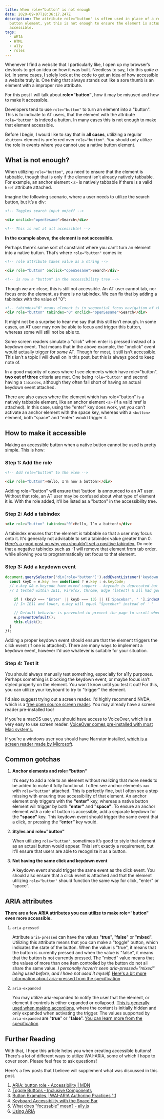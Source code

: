 ```yaml
---
title: When role="button" is not enough
date: 2020-09-07T18:36:17.247Z
description: The attribute role="button" is often used in place of a regular
  button element, yet this is not enough to ensure the element is actually
  accessible.
tags:
  - ARIA
  - HTML
  - a11y
  - roles
---
```

Whenever I find a website that I particularly like, I open up my browser’s devtools to get an idea on how it was built. Needless to say, I do this *quite a lot*. In some cases, I solely look at the code to get an idea of how accessible a website truly is. One thing that always stands out like a sore thumb is an element with a improper role attribute.

For this post I will talk about **role="button"**, how it may be misused and how to make it accessible.

Developers tend to use `role="button"` to turn an element into a "button". This is to indicate to AT users, that the element with the attribute `role="button"` is indeed a button. In many cases this is not enough to make that element accessible.

Before I begin, I would like to say that in **all cases**, utilizing a regular `<button>` element is preferred over `role="button"`. You should only utilize the role in events where you cannot use a native button element.

## What is not enough?

When utilizing `role="button"`, you need to ensure that the element is tabbable, though that is only if the element isn’t already natively tabbable. For example, an anchor element `<a>` is natively tabbable if there is a valid `href` attribute attached. 

Imagine the following scenario, where a user needs to utilize the search button, but it’s a div:

```html
<!-- Toggles search input on/off -->

<div onclick="openSesame">Search</div>

<!-- This is not at all accessible! -->
```

**In the example above, the element is not accessible.**

Perhaps there’s some sort of constraint where you can’t turn an element into a native button. That’s where `role="button"` comes in:

```html
<!-- role attribute takes value as a string -->

<div role="button" onclick="openSesame">Search</div>

<!-- is now a "button" in the accessibility tree -->
```

Though we are close, this is still not accessible. An AT user cannot tab, nor focus onto the element, as there is no tabindex. We can fix that by adding a tabindex with the value of "0":

```html
<!-- tabindex="0" means element is in sequential focus navigation of the page -->
<div role="button" tabindex="0" onclick="openSesame">Search</div>
```

It might not be a surprise to hear me say that this still isn’t enough. In some cases, an AT user may now be able to focus and trigger this button, whereas some will still not be able to. 

Some screen readers simulate a "click" when enter is pressed instead of a keydown event. That means that in the above example, the "onclick" event would actually trigger for *some* AT. Though for most, it still isn't accessible. This isn't a topic I will dwell on in this post, but this is always good to keep note of.

In a good majority of cases where I see elements which have role="button", **two out of three** criteria are met. One being `role="button"` and second having a `tabindex`, although they often fall short of having an actual keydown event attached. 

There are also cases where the element which has role="button" is a natively tabbable element, like an anchor element `<a>` (if a valid href is attached). In this case, using the "enter" key does work, yet you can’t activate an anchor element with the space key, whereas with a `<button>` element, both "space" and "enter" would trigger it.

## How to make it accessible

Making an accessible button when a native button cannot be used is pretty simple. This is how:

### Step 1: Add the role

```html
<!-- Add role="button" to the elem -->

<div role="button">Hello, I'm now a button!</div>
```

Adding role="button" will ensure that 'button' is announced to an AT user. Without that role, an AT user may be confused about what type of element it is. With the role added, it'll be listed as a "button" in the accessibility tree.

### Step 2: Add a tabindex

```html
<div role="button" tabindex="0">Hello, I’m a button!</div>
```

A tabindex ensures that the element is tabbable so that a user may focus onto it. It's generally not advisable to set a tabindex value greater than 0. [Here's a good post on why you shouldn't set a positive tabindex.](https://webaim.org/techniques/keyboard/tabindex) Do note that a negative tabindex such as -1 will remove that element from tab order, while allowing you to programmatically set focus to that element.

### Step 3: Add a keydown event

```javascript
document.querySelector('div[role="button"]').addEventListener('keydown', function(e) {
  const keyD = e.key !== undefined ? e.key : e.keyCode;
  // e.key && e.keycode have mixed support - keycode is deprecated but support is greater than e.key
  // I tested within IE11, Firefox, Chrome, Edge (latest) & all had good support for e.key

	if ( (keyD === 'Enter' || keyD === 13) || (['Spacebar', ' '].indexOf(keyD) >= 0 || keyD === 32)) {
    // In IE11 and lower, e.key will equal "Spacebar" instead of ' '

    // Default behavior is prevented to prevent the page to scroll when "space" is pressed
    e.preventDefault();
    this.click();
  }
});
```

Adding a proper keydown event should ensure that the element triggers the click event (if one is attached). There are many ways to implement a keydown event, however I'd use whatever is suitable for your situation.

### Step 4: Test it

You should always manually test something, especially for a11y purposes. Perhaps something is blocking the keydown event, or maybe focus isn’t styled properly on the element. You won’t know until you test it out! For this, you can utilize your keyboard to try to "trigger" the element. 

I'd also suggest trying out a screen reader. I'd highly recommend NVDA, which is a [free open source screen reader](https://www.nvaccess.org/). You may already have a screen reader pre-installed too! 

If you're a macOS user, you should have access to VoiceOver, which is a very easy to use screen reader. [VoiceOver comes pre-installed with most Mac systems.](https://www.apple.com/voiceover/info/guide/_1121.html) 

If you're a windows user you should have Narrator installed, [which is a screen reader made by Microsoft](https://support.microsoft.com/en-us/help/22798/windows-10-complete-guide-to-narrator).

## Common gotchas

1. **Anchor elements and role="button"**   

   It’s easy to add a role to an element without realizing that more needs to be added to make it fully functional. I often see anchor elements `<a>` with `role="button"` attached. This is perfectly fine, but I often see a step missing with ensuring true accessibility of that element. An anchor element only triggers with the **"enter"** key, whereas a native button element will trigger by both **"enter"** and **"space"**. To ensure an anchor element with a role of button is accessible, add a separate keydown for the **"space"** key. This keydown event should trigger the same event that a click, or pressing the **“enter”** key would.
2. **Styles and role="button"** 

   When utilizing `role="button"`, sometimes it’s good to style that element as an actual button would appear. This isn’t exactly a requirement, but it'll ensure that users are able to recognize it as a button.
3. **Not having the same click and keydown event** 

   A keydown event should trigger the same event as the click event. You should also ensure that a click event is attached and that the element utilizing `role="button"` should function the same way for click, "enter" or "space".

## ARIA attributes

**There are a few ARIA attributes you can utilize to make role="button" even more accessible.**

1. `aria-pressed`    

   Attribute `aria-pressed` can have the values "**true**", "**false**" or "**mixed**". Utilizing this attribute means that you can make a "toggle" button, which indicates the state of the button. When the value is "true", it means that the button is currently pressed and when the value is "false", it means that the button is not currently pressed. The "mixed" value means that the values of more than one item controlled by the button do not all share the same value. *I personally haven't seen aria-pressed="mixed" being used before, and I have not used it myself.*  [Here's a bit more information about aria-pressed from the specification](https://www.w3.org/TR/wai-aria-1.1/#aria-pressed).
2. `aria-expanded`    

   You may utilize aria-expanded to notify the user that the element, or element it controls is either expanded or collapsed. [This is generally used when making accordions](https://www.w3.org/TR/wai-aria-practices-1.1/examples/accordion/accordion.html), where the content is initially hidden and only expanded when activating the trigger. The values supported by `aria-expanded` are "**true**" or "**false**". [You can learn more from the specification](https://www.w3.org/TR/wai-aria-1.1/#aria-expanded).

## Further Reading

With that, I hope this article helps you when creating accessible buttons! There's a lot of different ways to utilize WAI-ARIA, some of which I hope to cover soon. Please feel free to ask questions!

Here's a few posts that I believe will supplement what was discussed in this post.

1. [ARIA: button role - Accessibility | MDN](https://developer.mozilla.org/en-US/docs/Web/Accessibility/ARIA/Roles/button_role)
2. [Toggle Buttons - Inclusive Components](https://inclusive-components.design/toggle-button/)
3. [Button Examples | WAI-ARIA Authoring Practices 1.1](https://www.w3.org/TR/wai-aria-practices-1.1/examples/button/button.html)
4. [Keyboard Accessibility with the Space Bar](http://www.last-child.com/keyboard-accessibility-with-the-space-bar/)
5. [What does "focusable" mean? - ally.js](https://allyjs.io/what-is-focusable.html)
6. [Using ARIA](https://www.w3.org/TR/using-aria/)